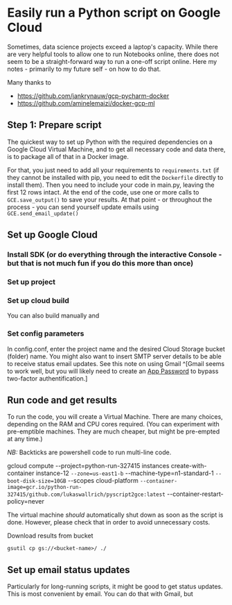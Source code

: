 # Easily run a Python script on Google Cloud

Sometimes, data science projects exceed a laptop's capacity. While there are very helpful tools to allow one to run Notebooks online, there does not seem to be a straight-forward way to run a one-off script online. Here my notes - primarily to my future self - on how to do that.

Many thanks to
- https://github.com/jankrynauw/gcp-pycharm-docker
- https://github.com/aminelemaizi/docker-gcp-ml

## Step 1: Prepare script

The quickest way to set up Python with the required dependencies on a Google Cloud Virtual Machine, and to get all necessary code and data there, is to package all of that in a Docker image. 

For that, you just need to add all your requirements to `requirements.txt` (if they cannot be installed with pip, you need to edit the `Dockerfile` directly to install them). Then you need to include your code in main.py, leaving the first 12 rows intact. At the end of the code, use one or more calls to `GCE.save_output()` to save your results. At that point - or throughout the process - you can send yourself update emails using `GCE.send_email_update()`

## Set up Google Cloud

### Install SDK (or do everything through the interactive Console - but that is not much fun if you do this more than once)

### Set up project

### Set up cloud build

You can also build manually and 

### Set config parameters

In config.conf, enter the project name and the desired Cloud Storage bucket (folder) name. You might also want to insert SMTP server details to be able to receive status email updates. See this note on using Gmail ^[Gmail seems to work well, but you will likely need to create an [App Password](https://myaccount.google.com/apppasswords) to bypass two-factor authentification.]

## Run code and get results

To run the code, you will create a Virtual Machine. There are many choices, depending on the RAM and CPU cores required. (You can experiment with pre-emptible machines. They are much cheaper, but might be pre-empted at any time.)

*NB:* Backticks are powershell code to run multi-line code.

  gcloud compute --project=python-run-327415 instances create-with-container instance-12 `
    --zone=us-east1-b `
    --machine-type=n1-standard-1  `
    --boot-disk-size=10GB `
    --scopes cloud-platform `
    --container-image=gcr.io/python-run-327415/github.com/lukaswallrich/pyscript2gce:latest `
    --container-restart-policy=never

The virtual machine *should* automatically shut down as soon as the script is done. However, please check that in order to avoid unnecessary costs.

Download results from bucket

    gsutil cp gs://<bucket-name>/ ./


## Set up email status updates

Particularly for long-running scripts, it might be good to get status updates. This is most convenient by email. You can do that with Gmail, but 